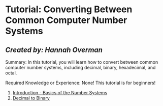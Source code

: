 # Tutorial: Converting Between Common Computer Number Systems
## *Created by: Hannah Overman*

Summary: In this tutorial, you will learn how to convert between common computer number systems, including decimal, binary, hexadecimal, and octal.

Required Knowledge or Experience: None! This tutorial is for beginners!

1. [Introduction - Basics of the Number Systems](https://github.com/hannahandboba/FinalTutorial/blob/main/WhatAreNumberSystems.md)
2. [Decimal to Binary](https://github.com/hannahandboba/FinalTutorial/blob/main/ConvertingDecimals.md)
